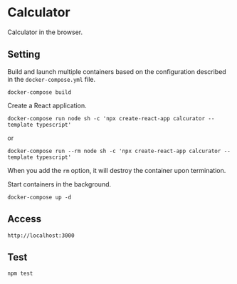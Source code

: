 # Calculator

Calculator in the browser.

## Setting

Build and launch multiple containers based on the configuration described in the ```docker-compose.yml``` file.  
```
docker-compose build
```
  
Create a React application.
```
docker-compose run node sh -c 'npx create-react-app calcurator --template typescript'
```
or
```
docker-compose run --rm node sh -c 'npx create-react-app calcurator --template typescript'
```

When you add the ```rm``` option, it will destroy the container upon termination.  

Start containers in the background.
```
docker-compose up -d
```

## Access

```
http://localhost:3000
```

## Test

```
npm test
```
